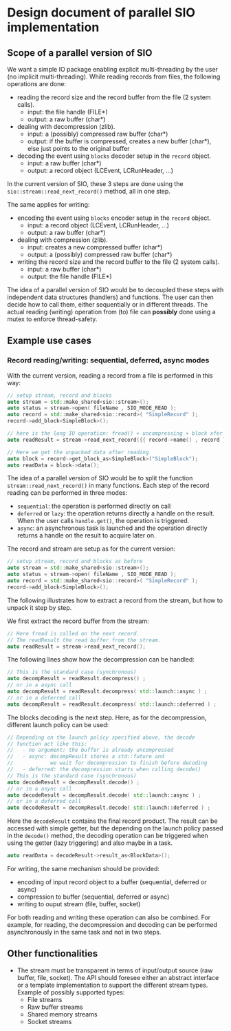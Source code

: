 

# Design document of parallel SIO implementation

## Scope of a parallel version of SIO

We want a simple IO package enabling explicit multi-threading by the user (no implicit multi-threading). While reading records from files, the following operations are done:

- reading the record size and the record buffer from the file (2 system calls).
    - input: the file handle (FILE*)
    - output: a raw buffer (char*)
- dealing with decompression (zlib).
    - input: a (possibly) compressed raw buffer (char*)
    - output: if the buffer is compressed, creates a new buffer (char*), else just points to the original buffer
- decoding the event using `blocks` decoder setup in the `record` object.
    - input: a raw buffer (char*)
    - output: a record object (LCEvent, LCRunHeader, ...)

In the current version of SIO, these 3 steps are done using the `sio::stream::read_next_record()` method, all in one step.

The same applies for writing: 

- encoding the event using `blocks` encoder setup in the `record` object.
    - input: a record object (LCEvent, LCRunHeader, ...)
    - output: a raw buffer (char*)
- dealing with compression (zlib).
    - input: creates a new compressed buffer (char*)
    - output: a (possibly) compressed raw buffer (char*)
- writing the record size and the record buffer to the file (2 system calls).
    - input: a raw buffer (char*)
    - output: the file handle (FILE*)

The idea of a parallel version of SIO would be to decoupled these steps with independent data structures (handlers) and functions. The user can then decide how to call them, either sequentially or in different threads. The actual reading (writing) operation from (to) file can **possibly** done using a mutex to enforce thread-safety.

## Example use cases

### Record reading/writing: sequential, deferred, async modes

With the current version, reading a record from a file is performed in this way:

```cpp
// setup stream, record and blocks
auto stream = std::make_shared<sio::stream>();
auto status = stream->open( fileName , SIO_MODE_READ );
auto record = std::make_shared<sio::record>( "SimpleRecord" );
record->add_block<SimpleBlock>();

// here is the long IO operation: fread() + uncompressing + block xfer
auto readResult = stream->read_next_record({{ record->name() , record }});

// Here we get the unpacked data after reading
auto block = record->get_block_as<SimpleBlock>("SimpleBlock");
auto readData = block->data();
```

The idea of a parallel version of SIO would be to split the function `stream::read_next_record()` in many functions. Each step of the record reading can be performed in three modes:
- `sequential`: the operation is performed directly on call
- `deferred` or `lazy`: the operation returns directly a handle on the result. When the user calls `handle.get()`, the operation is triggered.
- `async`: an asynchronous task is launched and the operation directly returns a handle on the result to acquire later on.

The record and stream are setup as for the current version:

```cpp
// setup stream, record and blocks as before
auto stream = std::make_shared<sio::stream>();
auto status = stream->open( fileName , SIO_MODE_READ );
auto record = std::make_shared<sio::record>( "SimpleRecord" );
record->add_block<SimpleBlock>();
```

The following illustrates how to extract a record from the stream, but how to unpack it step by step.

We first extract the record buffer from the stream:

```cpp
// Here fread is called on the next record.
// The readResult the read buffer from the stream.
auto readResult = stream->read_next_record();
```
The following lines show how the decompression can be handled:

```cpp
// This is the standard case (synchronous)
auto decompResult = readResult.decompress() ;
// or in a async call
auto decompResult = readResult.decompress( std::launch::async ) ;
// or in a deferred call
auto decompResult = readResult.decompress( std::launch::deferred ) ;
```

The blocks decoding is the next step. Here, as for the decompression, different launch policy can be used:

```cpp
// Depending on the launch policy specified above, the decode
// function act like this:
//   - no argument: the buffer is already uncompressed
//   - async: decompResult stores a std::future and
//            we wait for decompression to finish before decoding
//   - deferred: the decompression starts when calling decode()
// This is the standard case (synchronous)
auto decodeResult = decompResult.decode() ;
// or in a async call
auto decodeResult = decompResult.decode( std::launch::async ) ;
// or in a deferred call
auto decodeResult = decompResult.decode( std::launch::deferred ) ;
```

Here the `decodeResult` contains the final record product. The result can be accessed with simple getter, but the depending on the launch policy passed in the `decode()` method, the decoding operation can be triggered when using the getter (lazy triggering) and also maybe in a task.

```cpp
auto readData = decodeResult->result_as<BlockData>();
```

For writing, the same mechanism should be provided:
- encoding of input record object to a buffer (sequential, deferred or async)
- compression to buffer (sequential, deferred or async)
- writing to ouput stream (file, buffer, socket)

For both reading and writing these operation can also be combined. For example, for reading, the decompression and decoding can be performed asynchronously in the same task and not in two steps.

## Other functionalities

- The stream must be transparent in terms of input/output source (raw buffer, file, socket). The API should foresee either an abstract interface or a template implementation to support the different stream types. Example of possibly supported types:
    - File streams
    - Raw buffer streams
    - Shared memory streams
    - Socket streams
